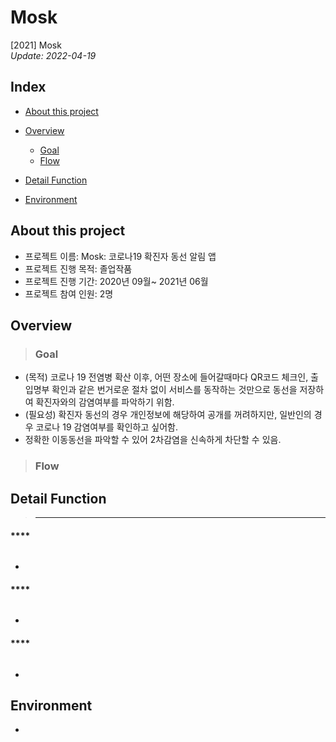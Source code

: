 # Mosk
[2021] Mosk    
_Update: 2022-04-19_  
## **Index**
+ [About this project](#about-this-project)
+ [Overview](#overview)
  + [Goal](#goal)
  + [Flow](#flow)
+ [Detail Function](#detail-function)    
    
+ [Environment](#environment)

## **About this project**

+ 프로젝트 이름: Mosk: 코로나19 확진자 동선 알림 앱   
+ 프로젝트 진행 목적:  졸업작품  
+ 프로젝트 진행 기간:  2020년 09월~ 2021년 06월   
+ 프로젝트 참여 인원:  2명  

## **Overview** 
> ### **Goal**
+ (목적) 코로나 19 전염병 확산 이후, 어떤 장소에 들어갈때마다 QR코드 체크인, 출입명부 확인과 같은 번거로운 절차 없이 서비스를 동작하는 것만으로 동선을 저장하여 확진자와의 감염여부를 파악하기 위함.  
+ (필요성) 확진자 동선의 경우 개인정보에 해당하여 공개를 꺼려하지만, 일반인의 경우 코로나 19 감염여부를 확인하고 싶어함.
+   정확한 이동동선을 파악할 수 있어 2차감염을 신속하게 차단할 수 있음. 

> ### **Flow**

## **Detail Function**
> ** **   
>    
#### ****
```
```
+
#### ****
```
```
+
#### ****
```
```
+

## **Environment** 
+ 
